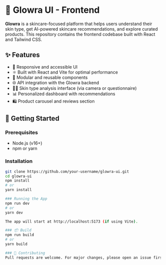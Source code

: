 # 🌸 Glowra UI - Frontend

**Glowra** is a skincare-focused platform that helps users understand their skin type, get AI-powered skincare recommendations, and explore curated products. This repository contains the frontend codebase built with React and Tailwind CSS.

## ✨ Features

- 📱 Responsive and accessible UI
- ⚛️ Built with React and Vite for optimal performance
- 🧩 Modular and reusable components
- 🌐 API integration with the Glowra backend
- 🧖‍♀️ Skin type analysis interface (via camera or questionnaire)
- 📊 Personalized dashboard with recommendations
- 🛍️ Product carousel and reviews section

## 🚀 Getting Started

### Prerequisites

- Node.js (v16+)
- npm or yarn

### Installation

```bash
git clone https://github.com/your-username/glowra-ui.git
cd glowra-ui
npm install
# or
yarn install

### Running the App
npm run dev
# or
yarn dev

The app will start at http://localhost:5173 (if using Vite).

### 📦 Build
npm run build
# or
yarn build

### 🤝 Contributing
Pull requests are welcome. For major changes, please open an issue first to discuss what you'd like to change.

